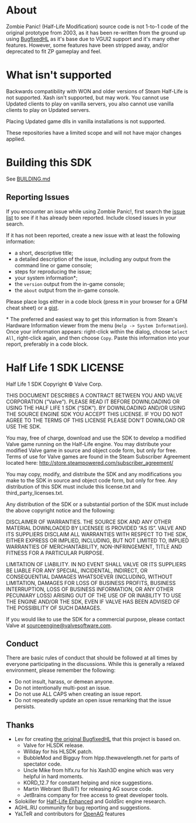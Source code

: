 # About

Zombie Panic! (Half-Life Modification) source code is not 1-to-1 code of the original prototype from 2003, as it has been re-written from the ground up using [BugfixedHL](https://github.com/tmp64/BugfixedHL-Rebased) as it's base due to VGUI2 support and it's many other features. However, some features have been stripped away, and/or deprecated to fit ZP gameplay and feel.

# What isn't supported

Backwards compatibility with WON and older versions of Steam Half-Life is not supported. Xash isn't supported, but may work. You cannot use Updated clients to play on vanilla servers, you also cannot use vanilla clients to play on Updated servers.

Placing Updated game dlls in vanilla installations is not supported.

These repositories have a limited scope and will not have major changes applied.

# Building this SDK

See [BUILDING.md](BUILDING.md)

Reporting Issues
----------------

If you encounter an issue while using Zombie Panic!, first search the [issue list](https://github.com/Monochrome-Inc/ZombiePanic-HL//issues)
to see if it has already been reported. Include closed issues in your search.

If it has not been reported, create a new issue with at least the following information:

- a short, descriptive title;
- a detailed description of the issue, including any output from the command line or game console;
- steps for reproducing the issue;
- your system information\*;
- the `version` output from the in-game console;
- the `about` output from the in-game console.

Please place logs either in a code block (press `M` in your browser for a GFM cheat sheet) or a [gist](https://gist.github.com).

\* The preferred and easiest way to get this information is from Steam's Hardware Information viewer from the
menu (`Help -> System Information`). Once your information appears: right-click within the dialog, choose `Select All`,
right-click again, and then choose `Copy`. Paste this information into your report, preferably in a code block.


# Half Life 1 SDK LICENSE

Half Life 1 SDK Copyright © Valve Corp.

THIS DOCUMENT DESCRIBES A CONTRACT BETWEEN YOU AND VALVE CORPORATION (“Valve”).  PLEASE READ IT BEFORE DOWNLOADING OR USING THE HALF LIFE 1 SDK (“SDK”). BY DOWNLOADING AND/OR USING THE SOURCE ENGINE SDK YOU ACCEPT THIS LICENSE. IF YOU DO NOT AGREE TO THE TERMS OF THIS LICENSE PLEASE DON’T DOWNLOAD OR USE THE SDK.

You may, free of charge, download and use the SDK to develop a modified Valve game running on the Half-Life engine.  You may distribute your modified Valve game in source and object code form, but only for free. Terms of use for Valve games are found in the Steam Subscriber Agreement located here: http://store.steampowered.com/subscriber_agreement/ 

You may copy, modify, and distribute the SDK and any modifications you make to the SDK in source and object code form, but only for free.  Any distribution of this SDK must include this license.txt and third_party_licenses.txt.  
 
Any distribution of the SDK or a substantial portion of the SDK must include the above copyright notice and the following: 

DISCLAIMER OF WARRANTIES.  THE SOURCE SDK AND ANY OTHER MATERIAL DOWNLOADED BY LICENSEE IS PROVIDED “AS IS”.  VALVE AND ITS SUPPLIERS DISCLAIM ALL WARRANTIES WITH RESPECT TO THE SDK, EITHER EXPRESS OR IMPLIED, INCLUDING, BUT NOT LIMITED TO, IMPLIED WARRANTIES OF MERCHANTABILITY, NON-INFRINGEMENT, TITLE AND FITNESS FOR A PARTICULAR PURPOSE.  

LIMITATION OF LIABILITY.  IN NO EVENT SHALL VALVE OR ITS SUPPLIERS BE LIABLE FOR ANY SPECIAL, INCIDENTAL, INDIRECT, OR CONSEQUENTIAL DAMAGES WHATSOEVER (INCLUDING, WITHOUT LIMITATION, DAMAGES FOR LOSS OF BUSINESS PROFITS, BUSINESS INTERRUPTION, LOSS OF BUSINESS INFORMATION, OR ANY OTHER PECUNIARY LOSS) ARISING OUT OF THE USE OF OR INABILITY TO USE THE ENGINE AND/OR THE SDK, EVEN IF VALVE HAS BEEN ADVISED OF THE POSSIBILITY OF SUCH DAMAGES.  
 
 
If you would like to use the SDK for a commercial purpose, please contact Valve at sourceengine@valvesoftware.com.


Conduct
-------

There are basic rules of conduct that should be followed at all times by everyone participating in the
discussions.  While this is generally a relaxed environment, please remember the following:

- Do not insult, harass, or demean anyone.
- Do not intentionally multi-post an issue.
- Do not use ALL CAPS when creating an issue report.
- Do not repeatedly update an open issue remarking that the issue persists.

Thanks
------

- Lev for creating [the original BugfixedHL](https://github.com/LevShisterov/BugfixedHL) that this project is based on.
  - Valve for HLSDK release.
  - Willday for his HLSDK patch.
  - BubbleMod and Bigguy from hlpp.thewavelength.net for parts of spectator code.
  - Uncle Mike from hlfx.ru for his Xash3D engine which was very helpful in hard moments.
  - KORD_12.7 for constant helping and nice suggestions.
  - Martin Webrant (BulliT) for releasing AG source code.
  - JetBrains company for free access to great developer tools.
- Solokiller for [Half-Life Enhanced](https://github.com/Solokiller/HLEnhanced) and GoldSrc engine research.
- AGHL.RU community for bug reporting and suggestions.
- YaLTeR and contributors for [OpenAG](https://github.com/YaLTeR/OpenAG) features
